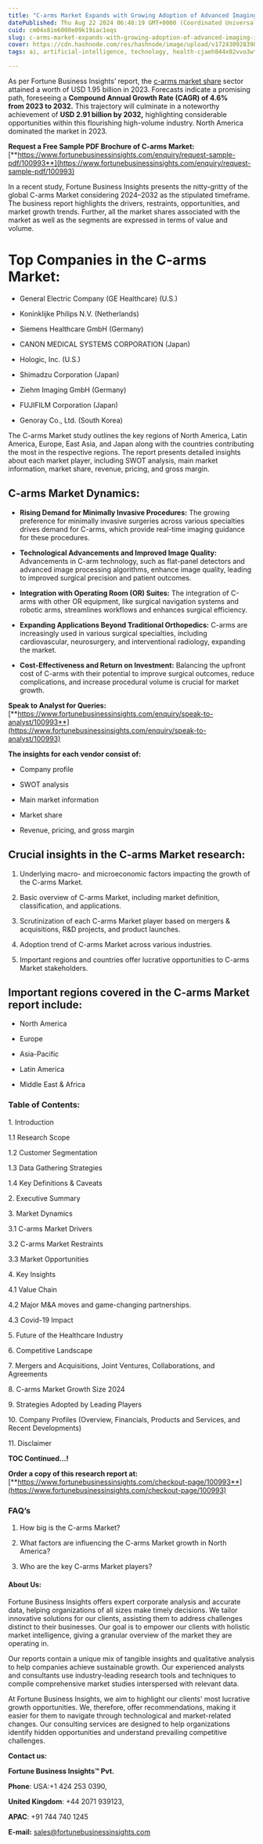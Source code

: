 ```yaml
---
title: "C-arms Market Expands with Growing Adoption of Advanced Imaging in Surgical Applications"
datePublished: Thu Aug 22 2024 06:48:19 GMT+0000 (Coordinated Universal Time)
cuid: cm04x8im6000e09k19iac1eqs
slug: c-arms-market-expands-with-growing-adoption-of-advanced-imaging-in-surgical-applications
cover: https://cdn.hashnode.com/res/hashnode/image/upload/v1724309283982/3f20a7c7-c664-40f3-a3c4-f92abd410475.png
tags: ai, artificial-intelligence, technology, health-cjaeh844x02vvo3wtj5r2s75q, healthcare

---
```


As per Fortune Business Insights’ report, the [c-arms market share](https://www.fortunebusinessinsights.com/industry-reports/c-arms-market-100993) sector attained a worth of USD 1.95 billion in 2023. Forecasts indicate a promising path, foreseeing a **Compound Annual Growth Rate (CAGR) of 4.6% from 2023 to 2032.** This trajectory will culminate in a noteworthy achievement of **USD 2.91 billion by 2032,** highlighting considerable opportunities within this flourishing high-volume industry. North America dominated the market in 2023.

**Request a Free Sample PDF Brochure of C-arms Market:** [**https://www.fortunebusinessinsights.com/enquiry/request-sample-pdf/100993**](https://www.fortunebusinessinsights.com/enquiry/request-sample-pdf/100993)

In a recent study, Fortune Business Insights presents the nitty-gritty of the global C-arms Market considering 2024–2032 as the stipulated timeframe. The business report highlights the drivers, restraints, opportunities, and market growth trends. Further, all the market shares associated with the market as well as the segments are expressed in terms of value and volume.

# **Top Companies in the C-arms Market:**

* General Electric Company (GE Healthcare) (U.S.)
    
* Koninklijke Philips N.V. (Netherlands)
    
* Siemens Healthcare GmbH (Germany)
    
* CANON MEDICAL SYSTEMS CORPORATION (Japan)
    
* Hologic, Inc. (U.S.)
    
* Shimadzu Corporation (Japan)
    
* Ziehm Imaging GmbH (Germany)
    
* FUJIFILM Corporation (Japan)
    
* Genoray Co., Ltd. (South Korea)
    

The C-arms Market study outlines the key regions of North America, Latin America, Europe, East Asia, and Japan along with the countries contributing the most in the respective regions. The report presents detailed insights about each market player, including SWOT analysis, main market information, market share, revenue, pricing, and gross margin.

## C-arms Market **Dynamics**:

* **Rising Demand for Minimally Invasive Procedures:** The growing preference for minimally invasive surgeries across various specialties drives demand for C-arms, which provide real-time imaging guidance for these procedures.
    
* **Technological Advancements and Improved Image Quality:** Advancements in C-arm technology, such as flat-panel detectors and advanced image processing algorithms, enhance image quality, leading to improved surgical precision and patient outcomes.
    
* **Integration with Operating Room (OR) Suites:** The integration of C-arms with other OR equipment, like surgical navigation systems and robotic arms, streamlines workflows and enhances surgical efficiency.
    
* **Expanding Applications Beyond Traditional Orthopedics:** C-arms are increasingly used in various surgical specialties, including cardiovascular, neurosurgery, and interventional radiology, expanding the market.
    
* **Cost-Effectiveness and Return on Investment:** Balancing the upfront cost of C-arms with their potential to improve surgical outcomes, reduce complications, and increase procedural volume is crucial for market growth.
    

**Speak to Analyst for Queries:** [**https://www.fortunebusinessinsights.com/enquiry/speak-to-analyst/100993**](https://www.fortunebusinessinsights.com/enquiry/speak-to-analyst/100993)

**The insights for each vendor consist of:**

* Company profile
    
* SWOT analysis
    
* Main market information
    
* Market share
    
* Revenue, pricing, and gross margin
    

## **Crucial insights in the C-arms Market research:**

1. Underlying macro- and microeconomic factors impacting the growth of the C-arms Market.
    
2. Basic overview of C-arms Market, including market definition, classification, and applications.
    
3. Scrutinization of each C-arms Market player based on mergers & acquisitions, R&D projects, and product launches.
    
4. Adoption trend of C-arms Market across various industries.
    
5. Important regions and countries offer lucrative opportunities to C-arms Market stakeholders.
    

## **Important regions covered in the C-arms Market report include:**

* North America
    
* Europe
    
* Asia-Pacific
    
* Latin America
    
* Middle East & Africa
    

### **Table of Contents:**

1\. Introduction

1.1 Research Scope

1.2 Customer Segmentation

1.3 Data Gathering Strategies

1.4 Key Definitions & Caveats

2\. Executive Summary

3\. Market Dynamics

3.1 C-arms Market Drivers

3.2 C-arms Market Restraints

3.3 Market Opportunities

4\. Key Insights

4.1 Value Chain

4.2 Major M&A moves and game-changing partnerships.

4.3 Covid-19 Impact

5\. Future of the Healthcare Industry

6\. Competitive Landscape

7\. Mergers and Acquisitions, Joint Ventures, Collaborations, and Agreements

8\. C-arms Market Growth Size 2024

9\. Strategies Adopted by Leading Players

10\. Company Profiles (Overview, Financials, Products and Services, and Recent Developments)

11\. Disclaimer

**TOC Continued…!**

**Order a copy of this research report at:** [**https://www.fortunebusinessinsights.com/checkout-page/100993**](https://www.fortunebusinessinsights.com/checkout-page/100993)

### **FAQ’s**

1. How big is the C-arms Market?
    
2. What factors are influencing the C-arms Market growth in North America?
    
3. Who are the key C-arms Market players?
    

#### **About Us:**

Fortune Business Insights offers expert corporate analysis and accurate data, helping organizations of all sizes make timely decisions. We tailor innovative solutions for our clients, assisting them to address challenges distinct to their businesses. Our goal is to empower our clients with holistic market intelligence, giving a granular overview of the market they are operating in.

Our reports contain a unique mix of tangible insights and qualitative analysis to help companies achieve sustainable growth. Our experienced analysts and consultants use industry-leading research tools and techniques to compile comprehensive market studies interspersed with relevant data.

At Fortune Business Insights, we aim to highlight our clients' most lucrative growth opportunities. We, therefore, offer recommendations, making it easier for them to navigate through technological and market-related changes. Our consulting services are designed to help organizations identify hidden opportunities and understand prevailing competitive challenges.

**Contact us:**

**Fortune Business Insights™ Pvt.**

**Phone**: USA:+1 424 253 0390,

**United Kingdom**: +44 2071 939123,

**APAC**: +91 744 740 1245

**E-mail:** [sales@fortunebusinessinsights.com](mailto:sales@fortunebusinessinsights.com)
